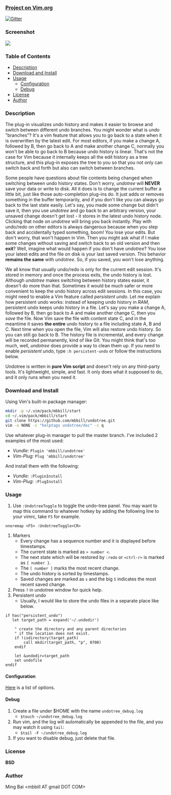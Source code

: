 ### [Project on Vim.org](http://www.vim.org/scripts/script.php?script_id=4177)

[![Gitter](https://badges.gitter.im/Join%20Chat.svg)](https://gitter.im/mbbill/undotree?utm_source=badge&utm_medium=badge&utm_campaign=pr-badge&utm_content=badge)

### Screenshot

![](doc/_static/undotree.png)

### Table of Contents

<!-- TOC -->

- [Description](#description)
- [Download and Install](#download-and-install)
- [Usage](#usage)
    - [Configuration](#configuration)
    - [Debug](#debug)
- [License](#license)
- [Author](#author)

<!-- /TOC -->

### Description

The plug-in visualizes undo history and makes it easier to browse and switch between different undo branches. You might wonder what is undo "branches"? It's a vim feature that allows you to go back to a state when it is overwritten by the latest edit. For most editors, if you make a change A, followed by B, then go back to A and make another change C, normally you won't be able to go back to B because undo history is linear. That's not the case for Vim because it internally keeps all the edit history as a tree structure, and this plug-in exposes the tree to you so that you not only can switch back and forth but also can switch between branches.


Some people have questions about file contents being changed when switching between undo history states. Don't worry, *undotree* will **NEVER** save your data or write to disk. All it does is to change the current buffer a little bit, just like those auto-completion plug-ins do. It just adds or removes something in the buffer temporarily, and if you don't like you can always go back to the last state easily. Let's say, you made some change but didn't save it, then you use *undotree* and go back to an arbitrary version, your unsaved change doesn't get lost - it stores in the latest undo history node. Clicking that node on *undotree* will bring you back instantly. Play with undo/redo on other editors is always dangerous because when you step back and accidentally typed something, boom! You lose your edits. But don't worry, that won't happen in Vim. Then you might ask what if I make some changes without saving and switch back to an old version and then **exit**? Well, imagine what would happen if you don't have *undotree*? You lose your latest edits and the file on disk is your last saved version. This behavior **remains the same** with *undotree*. So, if you saved, you won't lose anything.


We all know that usually undo/redo is only for the current edit session. It's stored in memory and once the process exits, the undo history is lost. Although *undotree* makes switching between history states easier, it doesn't do more than that. Sometimes it would be much safer or more convenient to keep the undo history across edit sessions. In this case, you might need to enable a Vim feature called *persistent undo*. Let me explain how persistent undo works: instead of keeping undo history in *RAM*, persistent undo keeps undo history in a file. Let's say you make a change A, followed by B, then go back to A and make another change C, then you *save* the file. Now Vim save the file with content state C, and in the meantime it saves **the entire** undo history to a file including state A, B and C. Next time when you open the file, Vim will also restore undo history. So you can still go back to B. The history file is incremental, and every change will be recorded permanently, kind of like Git. You might think that's too much, well, *undotree* does provide a way to clean them up. If you need to enable *persistent undo*, type ```:h persistent-undo``` or follow the instructions below.


Undotree is written in **pure Vim script** and doesn't rely on any third-party tools. It's lightweight, simple, and fast. It only does what it supposed to do, and it only runs when you need it.


### Download and Install

Using Vim's built-in package manager:

```sh
mkdir -p ~/.vim/pack/mbbill/start
cd ~/.vim/pack/mbbill/start
git clone https://github.com/mbbill/undotree.git
vim -u NONE -c "helptags undotree/doc" -c q
```

Use whatever plug-in manager to pull the master branch. I've included 2 examples of the most used:

- *Vundle:* `Plugin 'mbbill/undotree'`
- *Vim-Plug:* `Plug 'mbbill/undotree'`

And install them with the following:

- *Vundle:* `:PluginInstall`
- *Vim-Plug:* `:PlugInstall`

### Usage

  1. Use `:UndotreeToggle` to toggle the undo-tree panel. You may want to map this command to whatever hotkey by adding the following line to your vimrc, take `F5` for example.

```vim
nnoremap <F5> :UndotreeToggle<CR>
```

  1. Markers
     * Every change has a sequence number and it is displayed before timestamps.
     * The current state is marked as `> number <`.
     * The next state which will be restored by `:redo` or `<ctrl-r>` is marked as `{ number }`.
     * The `[ number ]` marks the most recent change.
     * The undo history is sorted by timestamps.
     * Saved changes are marked as `s` and the big `S` indicates the most recent saved change.
  2. Press `?` in undotree window for quick help.
  3. Persistent undo
     * Usually, I would like to store the undo files in a separate place like below.

```vim
if has("persistent_undo")
   let target_path = expand('~/.undodir')

    " create the directory and any parent directories
    " if the location does not exist.
    if !isdirectory(target_path)
        call mkdir(target_path, "p", 0700)
    endif

    let &undodir=target_path
    set undofile
endif
```

#### Configuration

[Here](https://github.com/mbbill/undotree/blob/master/plugin/undotree.vim#L15) is a list of options.

#### Debug

  1. Create a file under $HOME with the name `undotree_debug.log`
     * `$touch ~/undotree_debug.log`
  2. Run vim,
      and the log will automatically be appended to the file,
      and you may watch it using `tail`:
     * `$tail -F ~/undotree_debug.log`
  3. If you want to disable debug,
      just delete that file.

### License

**BSD**

### Author

Ming Bai  &lt;mbbill AT gmail DOT COM&gt;
